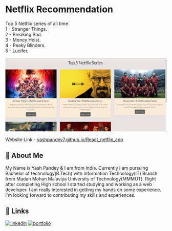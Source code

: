 
# Netflix Recommendation

Top 5 Netflix series of all time <br />
1 - Stranger Things. <br />
2 - Breaking Bad. <br />
3 - Money Heist. <br />
4 - Peaky Blinders.<br />
5 - Lucifer.

[![App Screenshot](https://raw.githubusercontent.com/YashPandey7/React_netflix_app/main/public/images/Screenshot%20(47).png)](https://yashpandey7.github.io/React_netflix_app/)

Website Link - 
[yashpandey7.github.io/React_netflix_app](https://yashpandey7.github.io/React_netflix_app/)

## 🚀 About Me
My Name is Yash Pandey & I am from India.
Currently I am pursuing Bachelor of technology(B.Tech) with Information Technology(IT) Branch from Madan Mohan Malaviya University of Technology(MMMUT). Right after completing High school I started studying and working as a web developer. I am really interested in getting my hands on some experience.
I'm looking forward to contributing my skills and experiences.


## 🔗 Links
[![linkedin](https://img.shields.io/badge/linkedin-0A66C2?style=for-the-badge&logo=linkedin&logoColor=white)](https://www.linkedin.com/in/yash-pandey-b89b65172/)
[![portfolio](https://img.shields.io/badge/my_portfolio-000?style=for-the-badge&logo=ko-fi&logoColor=white)](https://yashpandey.netlify.app/)
